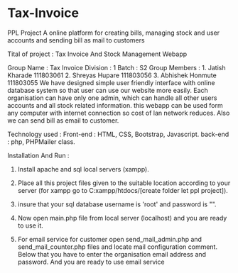 # Tax-Invoice
PPL Project
A online platform for creating bills, managing stock and user accounts and sending bill as mail to customers

Tital of project : Tax Invoice And Stock Management Webapp

Group Name : Tax Invoice Division : 1 Batch : S2 Group Members : 1. Jatish Kharade 111803061 2. Shreyas Hupare 111803056 3. Abhishek Honmute 111803055 We have designed simple user friendly interface with online database system so that user can use our website more easily. Each organisation can have only one admin, which can handle all other users accounts and all stock related information. this webapp can be used form any computer with internet connection so cost of lan network reduces. Also we can send bill as email to customer.

Technology used : Front-end : HTML, CSS, Bootstrap, Javascript. back-end : php, PHPMailer class.

Installation And Run :

1. Install apache and sql local servers (xampp).

2. Place all this project files given to the suitable location according to your server (for xampp go to C:xampp/htdocs/[create folder let ppl project]).

3. insure that your sql database username is 'root' and password is "".

4. Now open main.php file from local server (localhost) and you are ready to use it.

5. For email service for customer open send_mail_admin.php and send_mail_counter.php files and locate mail configuration comment. Below that you have to enter the organisation email address and password. And you are ready to use email service
